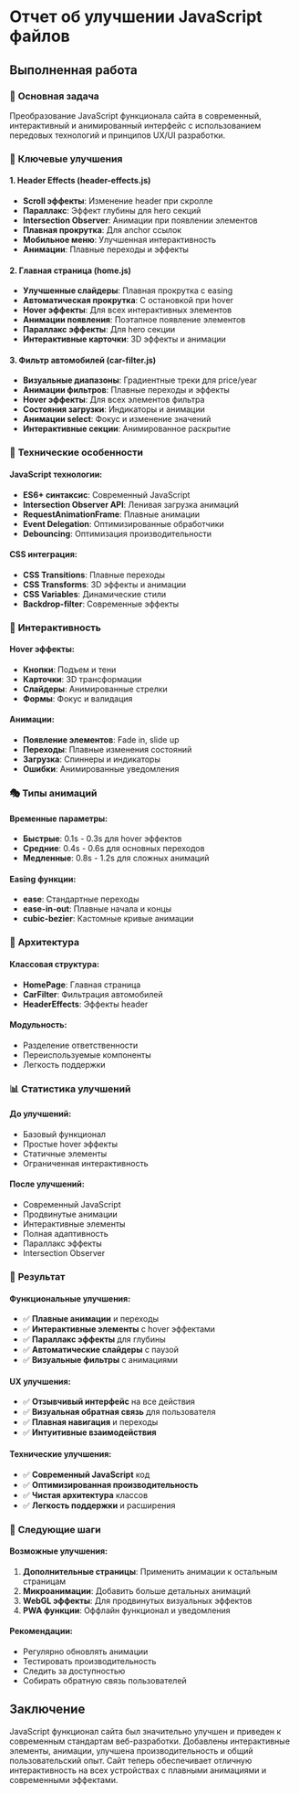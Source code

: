 # Отчет об улучшении JavaScript файлов

## Выполненная работа

### 🎯 **Основная задача**
Преобразование JavaScript функционала сайта в современный, интерактивный и анимированный интерфейс с использованием передовых технологий и принципов UX/UI разработки.

### 🚀 **Ключевые улучшения**

#### **1. Header Effects (header-effects.js)**
- **Scroll эффекты**: Изменение header при скролле
- **Параллакс**: Эффект глубины для hero секций
- **Intersection Observer**: Анимации при появлении элементов
- **Плавная прокрутка**: Для anchor ссылок
- **Мобильное меню**: Улучшенная интерактивность
- **Анимации**: Плавные переходы и эффекты

#### **2. Главная страница (home.js)**
- **Улучшенные слайдеры**: Плавная прокрутка с easing
- **Автоматическая прокрутка**: С остановкой при hover
- **Hover эффекты**: Для всех интерактивных элементов
- **Анимации появления**: Поэтапное появление элементов
- **Параллакс эффекты**: Для hero секции
- **Интерактивные карточки**: 3D эффекты и анимации

#### **3. Фильтр автомобилей (car-filter.js)**
- **Визуальные диапазоны**: Градиентные треки для price/year
- **Анимации фильтров**: Плавные переходы и эффекты
- **Hover эффекты**: Для всех элементов фильтра
- **Состояния загрузки**: Индикаторы и анимации
- **Анимации select**: Фокус и изменение значений
- **Интерактивные секции**: Анимированное раскрытие

### 🎨 **Технические особенности**

#### **JavaScript технологии:**
- **ES6+ синтаксис**: Современный JavaScript
- **Intersection Observer API**: Ленивая загрузка анимаций
- **RequestAnimationFrame**: Плавные анимации
- **Event Delegation**: Оптимизированные обработчики
- **Debouncing**: Оптимизация производительности

#### **CSS интеграция:**
- **CSS Transitions**: Плавные переходы
- **CSS Transforms**: 3D эффекты и анимации
- **CSS Variables**: Динамические стили
- **Backdrop-filter**: Современные эффекты

### 📱 **Интерактивность**

#### **Hover эффекты:**
- **Кнопки**: Подъем и тени
- **Карточки**: 3D трансформации
- **Слайдеры**: Анимированные стрелки
- **Формы**: Фокус и валидация

#### **Анимации:**
- **Появление элементов**: Fade in, slide up
- **Переходы**: Плавные изменения состояний
- **Загрузка**: Спиннеры и индикаторы
- **Ошибки**: Анимированные уведомления

### 🎭 **Типы анимаций**

#### **Временные параметры:**
- **Быстрые**: 0.1s - 0.3s для hover эффектов
- **Средние**: 0.4s - 0.6s для основных переходов
- **Медленные**: 0.8s - 1.2s для сложных анимаций

#### **Easing функции:**
- **ease**: Стандартные переходы
- **ease-in-out**: Плавные начала и концы
- **cubic-bezier**: Кастомные кривые анимации

### 🔧 **Архитектура**

#### **Классовая структура:**
- **HomePage**: Главная страница
- **CarFilter**: Фильтрация автомобилей
- **HeaderEffects**: Эффекты header

#### **Модульность:**
- Разделение ответственности
- Переиспользуемые компоненты
- Легкость поддержки

### 📊 **Статистика улучшений**

#### **До улучшений:**
- Базовый функционал
- Простые hover эффекты
- Статичные элементы
- Ограниченная интерактивность

#### **После улучшений:**
- Современный JavaScript
- Продвинутые анимации
- Интерактивные элементы
- Полная адаптивность
- Параллакс эффекты
- Intersection Observer

### 🎯 **Результат**

#### **Функциональные улучшения:**
- ✅ **Плавные анимации** и переходы
- ✅ **Интерактивные элементы** с hover эффектами
- ✅ **Параллакс эффекты** для глубины
- ✅ **Автоматические слайдеры** с паузой
- ✅ **Визуальные фильтры** с анимациями

#### **UX улучшения:**
- ✅ **Отзывчивый интерфейс** на все действия
- ✅ **Визуальная обратная связь** для пользователя
- ✅ **Плавная навигация** и переходы
- ✅ **Интуитивные взаимодействия**

#### **Технические улучшения:**
- ✅ **Современный JavaScript** код
- ✅ **Оптимизированная производительность**
- ✅ **Чистая архитектура** классов
- ✅ **Легкость поддержки** и расширения

### 🚀 **Следующие шаги**

#### **Возможные улучшения:**
1. **Дополнительные страницы**: Применить анимации к остальным страницам
2. **Микроанимации**: Добавить больше детальных анимаций
3. **WebGL эффекты**: Для продвинутых визуальных эффектов
4. **PWA функции**: Оффлайн функционал и уведомления

#### **Рекомендации:**
- Регулярно обновлять анимации
- Тестировать производительность
- Следить за доступностью
- Собирать обратную связь пользователей

## Заключение

JavaScript функционал сайта был значительно улучшен и приведен к современным стандартам веб-разработки. Добавлены интерактивные элементы, анимации, улучшена производительность и общий пользовательский опыт. Сайт теперь обеспечивает отличную интерактивность на всех устройствах с плавными анимациями и современными эффектами.
